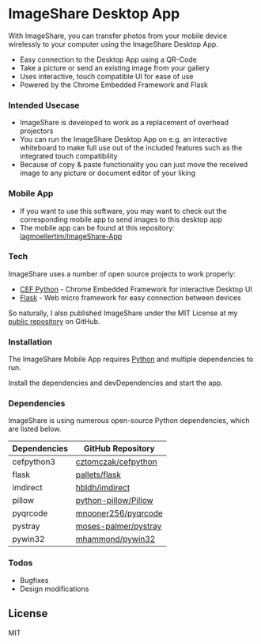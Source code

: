 # ImageShare Desktop App

With ImageShare, you can transfer photos from your mobile device wirelessly to your computer using the ImageShare Desktop App.

  - Easy connection to the Desktop App using a QR-Code
  - Take a picture or send an existing image from your gallery
  - Uses interactive, touch compatible UI for ease of use
  - Powered by the Chrome Embedded Framework and Flask

### Intended Usecase

  - ImageShare is developed to work as a replacement of overhead projectors
  - You can run the ImageShare Desktop App on e.g. an interactive whiteboard to make full use out of the included features such as the integrated touch compatibility
  - Because of copy & paste functionality you can just move the received image to any picture or document editor of your liking

### Mobile App
  - If you want to use this software, you may want to check out the corresponding mobile app to send images to this desktop app
  - The mobile app can be found at this repository: [lagmoellertim/ImageShare-App](https://github.com/lagmoellertim/ImageShare-App)
### Tech

ImageShare uses a number of open source projects to work properly:

* [CEF Python](https://github.com/cztomczak/cefpython) - Chrome Embedded Framework for interactive Desktop UI
* [Flask](https://github.com/pallets/flask) - Web micro framework for easy connection between devices

So naturally, I also published ImageShare under the MIT License at my [public repository](https://github.com/lagmoellertim/ImageShare-DesktopApp)
 on GitHub.

### Installation

The ImageShare Mobile App requires [Python](https://www.python.org/) and multiple dependencies to run.

Install the dependencies and devDependencies and start the app.


### Dependencies

ImageShare is using numerous open-source Python dependencies, which are listed below.

| Dependencies | GitHub Repository |
| ------ | ------ |
|cefpython3|[cztomczak/cefpython](https://github.com/cztomczak/cefpython)
|flask|[pallets/flask](https://github.com/pallets/flask)
|imdirect|[hbldh/imdirect](https://github.com/hbldh/imdirect)
|pillow|[python-pillow/Pillow](https://github.com/python-pillow/Pillow)
|pyqrcode|[mnooner256/pyqrcode](https://github.com/mnooner256/pyqrcode)
|pystray|[moses-palmer/pystray](https://github.com/moses-palmer/pystray)
|pywin32|[mhammond/pywin32](https://github.com/mhammond/pywin32)

### Todos

 - Bugfixes
 - Design modifications

License
----

MIT

